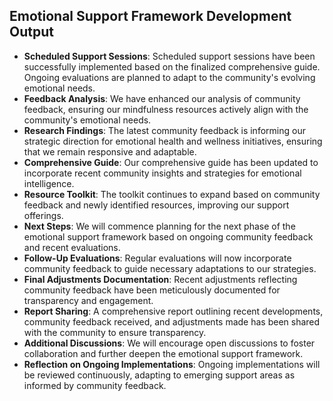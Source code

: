 

## Emotional Support Framework Development Output

- **Scheduled Support Sessions**: Scheduled support sessions have been successfully implemented based on the finalized comprehensive guide. Ongoing evaluations are planned to adapt to the community's evolving emotional needs.
- **Feedback Analysis**: We have enhanced our analysis of community feedback, ensuring our mindfulness resources actively align with the community's emotional needs.
- **Research Findings**: The latest community feedback is informing our strategic direction for emotional health and wellness initiatives, ensuring that we remain responsive and adaptable.
- **Comprehensive Guide**: Our comprehensive guide has been updated to incorporate recent community insights and strategies for emotional intelligence.
- **Resource Toolkit**: The toolkit continues to expand based on community feedback and newly identified resources, improving our support offerings.
- **Next Steps**: We will commence planning for the next phase of the emotional support framework based on ongoing community feedback and recent evaluations.
- **Follow-Up Evaluations**: Regular evaluations will now incorporate community feedback to guide necessary adaptations to our strategies.
- **Final Adjustments Documentation**: Recent adjustments reflecting community feedback have been meticulously documented for transparency and engagement.
- **Report Sharing**: A comprehensive report outlining recent developments, community feedback received, and adjustments made has been shared with the community to ensure transparency.
- **Additional Discussions**: We will encourage open discussions to foster collaboration and further deepen the emotional support framework.
- **Reflection on Ongoing Implementations**: Ongoing implementations will be reviewed continuously, adapting to emerging support areas as informed by community feedback.